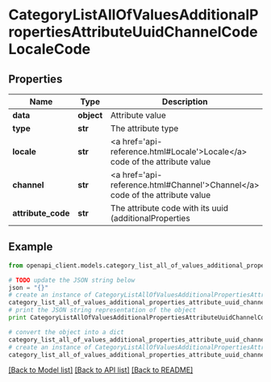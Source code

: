 # CategoryListAllOfValuesAdditionalPropertiesAttributeUuidChannelCodeLocaleCode


## Properties
Name | Type | Description | Notes
------------ | ------------- | ------------- | -------------
**data** | **object** | Attribute value | [optional] 
**type** | **str** | The attribute type | [optional] 
**locale** | **str** | &lt;a href&#x3D;&#39;api-reference.html#Locale&#39;&gt;Locale&lt;/a&gt; code of the attribute value | [optional] 
**channel** | **str** | &lt;a href&#x3D;&#39;api-reference.html#Channel&#39;&gt;Channel&lt;/a&gt; code of the attribute value | [optional] 
**attribute_code** | **str** | The attribute code with its uuid (additionalProperties|attributeUuid) | [optional] 

## Example

```python
from openapi_client.models.category_list_all_of_values_additional_properties_attribute_uuid_channel_code_locale_code import CategoryListAllOfValuesAdditionalPropertiesAttributeUuidChannelCodeLocaleCode

# TODO update the JSON string below
json = "{}"
# create an instance of CategoryListAllOfValuesAdditionalPropertiesAttributeUuidChannelCodeLocaleCode from a JSON string
category_list_all_of_values_additional_properties_attribute_uuid_channel_code_locale_code_instance = CategoryListAllOfValuesAdditionalPropertiesAttributeUuidChannelCodeLocaleCode.from_json(json)
# print the JSON string representation of the object
print CategoryListAllOfValuesAdditionalPropertiesAttributeUuidChannelCodeLocaleCode.to_json()

# convert the object into a dict
category_list_all_of_values_additional_properties_attribute_uuid_channel_code_locale_code_dict = category_list_all_of_values_additional_properties_attribute_uuid_channel_code_locale_code_instance.to_dict()
# create an instance of CategoryListAllOfValuesAdditionalPropertiesAttributeUuidChannelCodeLocaleCode from a dict
category_list_all_of_values_additional_properties_attribute_uuid_channel_code_locale_code_form_dict = category_list_all_of_values_additional_properties_attribute_uuid_channel_code_locale_code.from_dict(category_list_all_of_values_additional_properties_attribute_uuid_channel_code_locale_code_dict)
```
[[Back to Model list]](../README.md#documentation-for-models) [[Back to API list]](../README.md#documentation-for-api-endpoints) [[Back to README]](../README.md)


